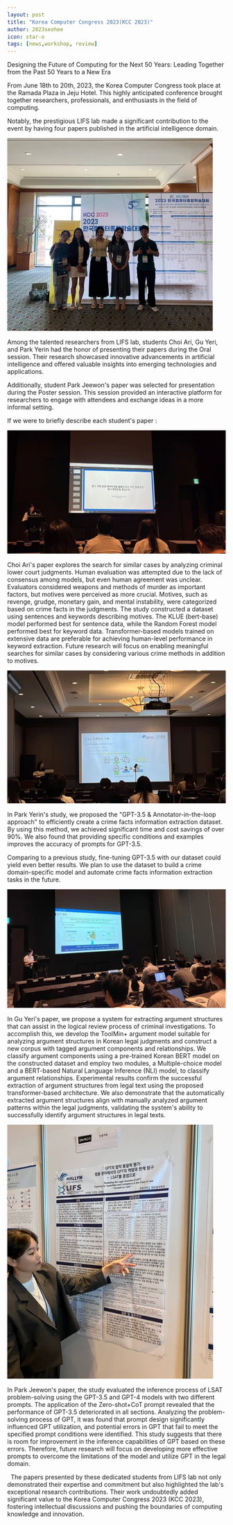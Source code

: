 ```yaml
---
layout: post
title: "Korea Computer Congress 2023(KCC 2023)"
author: 2023seohee
icon: star-o
tags: [news,workshop, review]
---
```

Designing the Future of Computing for the Next 50 Years: Leading Together from the Past 50 Years to a New Era

From June 18th to 20th, 2023, the Korea Computer Congress took place at the Ramada Plaza in Jeju Hotel. 
This highly anticipated conference brought together researchers, professionals, and enthusiasts in the field of computing. 

Notably, the prestigious LIFS lab made a significant contribution to the event by having four papers published in the artificial intelligence domain.

![dataset1](/img/news/kcc-group.jpg)

Among the talented researchers from LIFS lab, students Choi Ari, Gu Yeri, and Park Yerin had the honor of presenting their papers during the Oral session. 
Their research showcased innovative advancements in artificial intelligence and offered valuable insights into emerging technologies and applications.

Additionally, student Park Jeewon's paper was selected for presentation during the Poster session. 
This session provided an interactive platform for researchers to engage with attendees and exchange ideas in a more informal setting.

If we were to briefly describe each student's paper : 

![dataset1](/img/news/kcc-ari.jpg)

Choi Ari's paper explores the search for similar cases by analyzing criminal lower court judgments. 
Human evaluation was attempted due to the lack of consensus among models, but even human agreement was unclear. 
Evaluators considered weapons and methods of murder as important factors, but motives were perceived as more crucial. 
Motives, such as revenge, grudge, monetary gain, and mental instability, were categorized based on crime facts in the judgments. 
The study constructed a dataset using sentences and keywords describing motives. 
The KLUE (bert-base) model performed best for sentence data, while the Random Forest model performed best for keyword data. 
Transformer-based models trained on extensive data are preferable for achieving human-level performance in keyword extraction. 
Future research will focus on enabling meaningful searches for similar cases by considering various crime methods in addition to motives.
&nbsp;

![dataset1](/img/news/kcc-yerin.jpg)

In Park Yerin's study, we proposed the "GPT-3.5 & Annotator-in-the-loop approach" to efficiently create a crime facts information extraction dataset. 
By using this method, we achieved significant time and cost savings of over 90%. We also found that providing specific conditions and examples improves the accuracy of prompts for GPT-3.5. 

Comparing to a previous study, fine-tuning GPT-3.5 with our dataset could yield even better results. 
We plan to use the dataset to build a crime domain-specific model and automate crime facts information extraction tasks in the future.
&nbsp;

![dataset1](/img/news/kcc-ye.jpg)

In Gu Yeri's paper, we propose a system for extracting argument structures that can assist in the logical review process of criminal investigations. 
To accomplish this, we develop the ToolMin+ argument model suitable for analyzing argument structures in Korean legal judgments and construct a new corpus with tagged argument components and relationships. 
We classify argument components using a pre-trained Korean BERT model on the constructed dataset and employ two modules, a Multiple-choice model and a BERT-based Natural Language Inference (NLI) model, to classify argument relationships. 
Experimental results confirm the successful extraction of argument structures from legal text using the proposed transformer-based architecture. 
We also demonstrate that the automatically extracted argument structures align with manually analyzed argument patterns within the legal judgments, validating the system's ability to successfully identify argument structures in legal texts.
&nbsp;

![dataset1](/img/news/kcc-jeewon.jpg)

In Park Jeewon's paper, the study evaluated the inference process of LSAT problem-solving using the GPT-3.5 and GPT-4 models with two different prompts. 
The application of the Zero-shot+CoT prompt revealed that the performance of GPT-3.5 deteriorated in all sections. 
Analyzing the problem-solving process of GPT, it was found that prompt design significantly influenced GPT utilization, and potential errors in GPT that fail to meet the specified prompt conditions were identified. 
This study suggests that there is room for improvement in the inference capabilities of GPT based on these errors. 
Therefore, future research will focus on developing more effective prompts to overcome the limitations of the model and utilize GPT in the legal domain.

&nbsp;
The papers presented by these dedicated students from LIFS lab not only demonstrated their expertise and commitment but also highlighted the lab's exceptional research contributions. Their work undoubtedly added significant value to the Korea Computer Congress 2023 (KCC 2023), fostering intellectual discussions and pushing the boundaries of computing knowledge and innovation.